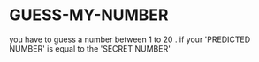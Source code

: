# GUESS-MY-NUMBER
you have to guess a number between 1 to 20 . if your 'PREDICTED NUMBER' is equal to the 'SECRET NUMBER'
